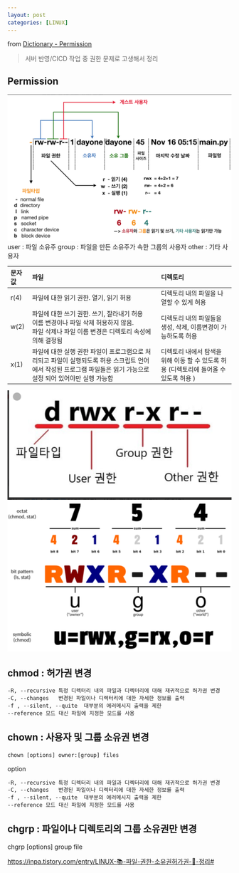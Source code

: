 ```yaml
---
layout: post
categories: [LINUX]
---
```

from [Dictionary - Permission](https://github.com/newkayak12/Dictionary/blob/master/linux/Permission.md)
> 서버 반영/CICD 작업 중 권한 문제로 고생해서 정리

## Permission
![](/assets/img/permission.png)
user : 파일 소유주
group : 파일을 만든 소유주가 속한 그룹의 사용자
other : 기타 사용자




| 문자 값  |	파일|	디렉토리|
|:------|:---|:---|
| r(4)  |	파일에 대한 읽기 권한. 열기, 읽기 허용	|디렉토리 내의 파일을 나열할 수 있게 허용
| w(2)	 |파일에 대한 쓰기 권한. 쓰기, 잘라내기 허용 <br> 이름 변경이나 파일 삭제 허용하지 않음. <br>파일 삭제나 파일 이름 변경은 디렉토리 속성에 의해 결정됨|디렉토리 내의 파일들을 생성, 삭제, 이름변경이 가능하도록 허용
| x(1)	 |파일에 대한 실행 권한 파일이 프로그램으로 처리되고 파일이 실행되도록 허용 스크립트 언어에서 작성된 프로그램 파일들은 읽기 가능으로 설정 되어 있어야만 실행 가능함| 디렉토리 내에서 탐색을 위해 이동 할 수 있도록 허용 (디렉토리에 들어올 수 있도록 허용 )

![](/assets/img/permission2.png)
![](/assets/img/permission3.png)

## chmod : 허가권 변경
```dockerfile
-R, --recursive	특정 디렉터리 내의 파일과 디렉터리에 대해 재귀적으로 허가권 변경
-C, --changes	변경된 파일이나 디렉터리에 대한 자세한 정보를 출력
-f , --silent, --quite	대부분의 에러메시지 출력을 제한
--reference	모드 대신 파일에 지정한 모드를 사용 
```

## chown : 사용자 및 그룹 소유권 변경
```dockerfile
chown [options] owner:[group] files
```
option
```dockerfile
-R, --recursive	특정 디렉터리 내의 파일과 디렉터리에 대해 재귀적으로 허가권 변경
-C, --changes	변경된 파일이나 디렉터리에 대한 자세한 정보를 출력
-f , --silent, --quite	대부분의 에러메시지 출력을 제한
--reference	모드 대신 파일에 지정한 모드를 사용 
```
## chgrp : 파일이나 디렉토리의 그룹 소유권만 변경
chgrp [options] group file


https://inpa.tistory.com/entry/LINUX-📚-파일-권한-소유권허가권-💯-정리#